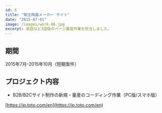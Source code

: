 ```yaml
---
id: 6
title: "衛生陶器メーカー サイト"
date: "2015-07-01"
image: /images/work-06.jpg
excerpt: 英語など3語版のページ量産作業を担当しました。
---
```


## 期間
2015年7月-2015年10月（短期案件）

## プロジェクト内容
- B2B/B2Cサイト制作の新規・量産のコーディング作業（PC版/スマホ版）

[https://jp.toto.com/en](https://jp.toto.com/en)
